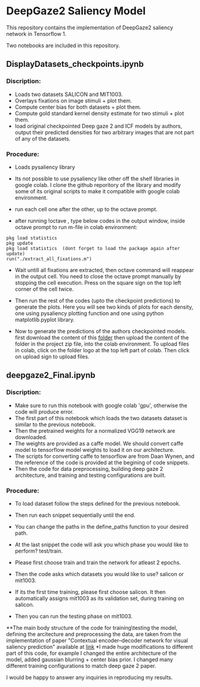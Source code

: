 # DeepGaze2 Saliency Model
This repository contains the implementation of DeepGaze2 saliency network in Tensorflow 1.

Two notebooks are included in this repository.

## DisplayDatasets_checkpoints.ipynb

### Discription: 

- Loads two datasets SALICON and MIT1003.
- Overlays fixations on image stimuli + plot them.
- Compute center bias for both datasets + plot them.
- Compute gold standard kernel density estimate for two stimuli + plot them.
- load original checkpointed Deep gaze 2 and ICF models by authors, output their predicted densities for two arbitrary images that are not part of any of the datasets. 

### Procedure:
 
- Loads pysaliency library
- Its not possible to use pysaliency like other off the shelf libraries in google colab. I clone the github reporitory of the library and modify some of its original scripts to make it compatible with google colab environment. 

- run each cell one after the other, up to the octave prompt.
- after running !octave , type below codes in the output window, inside octave prompt to run m-file in colab environment:
```
pkg load statistics
pkg update
pkg load statistics  (dont forget to load the package again after update)
run("./extract_all_fixations.m") 
```

- Wait untill all fixations are extracted, then octave command will reappear in the output cell.
You need to close the octave prompt manually by stopping the cell execution. Press on the square sign on the top left corner of the cell twice. 

- Then run the rest of the codes (upto the checkpoint predictions) to generate the plots. Here you will see two kinds of plots for each density, one using pysaliency plotting function and one using python matplotlib.pyplot library.

- Now to generate the predictions of the authors checkpointed models. first download the content of this [folder](https://drive.google.com/drive/folders/1p3z_0i8lx9whiW4elU2xePb-hvibrHYf?usp=sharing_) then upload the content of the folder in the project zip file, into the colab environment. To upload files in colab, click on the folder logo at the top left part of colab. Then click on upload sign to upload files.


## deepgaze2_Final.ipynb

### Discription: 

- Make sure to run this notebook with google colab 'gpu', otherwise the code will produce error.
- The first part of this notebook which loads the two datasets dataset is similar to the previous notebook.
- Then the pretrained weights for a normalized VGG19 network are downloaded. 
- The weights are provided as a caffe model. We should convert caffe model to tensorflow model weights to load it on our architecture. 
- The scripts for converting caffe to tensorflow are from Daan Wynen, and the reference of the code is provided at the begining of code snippets.
- Then the code for data preprocessing, building deep gaze 2 architecture, and training and testing configurations are built.


### Procedure:

- To load dataset follow the steps defined for the previous notebook.
- Then run each snippet sequentially until the end. 
- You can change the paths in the define_paths function to your desired path. 
- At the last snippet the code will ask you which phase you would like to perform? test/train. 
- Please first choose train and train the network for atleast 2 epochs.
- Then the code asks which datasets you would like to use? salicon or mit1003.
- If its the first time training, please first choose salicon.  It then automatically assigns mit1003 as its validation set, during training on salicon. 

- Then you can run the testing phase on mit1003.

**The main body structure of the code for training\testing the model, defining the arcitecture and preprocessing the data, are taken from the implementation of paper "Contextual encoder–decoder network for visual saliency prediction" available at [link](https://github.com/alexanderkroner/saliency) 
*I made huge modifications to different part of this code, for example I changed the entire architecture of the model, added gaussian blurring + center bias prior. I changed many different training configurations to match deep gaze 2 paper. 

I would be happy to answer any inquiries in reproducing my results. 

